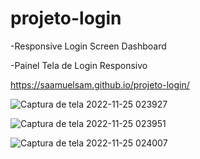 # projeto-login

-Responsive Login Screen Dashboard

-Painel Tela de Login Responsivo

https://saamuelsam.github.io/projeto-login/
 
![Captura de tela 2022-11-25 023927](https://user-images.githubusercontent.com/100050645/203908813-d1d0b4b4-e9c8-452f-882a-77895eabe3c9.jpg)

![Captura de tela 2022-11-25 023951](https://user-images.githubusercontent.com/100050645/203908819-7f533ad5-5b97-4660-935b-5cf94a74c962.jpg)

![Captura de tela 2022-11-25 024007](https://user-images.githubusercontent.com/100050645/203908825-9a3d41d0-4320-49dd-b6f5-c9fe12f62525.jpg)
